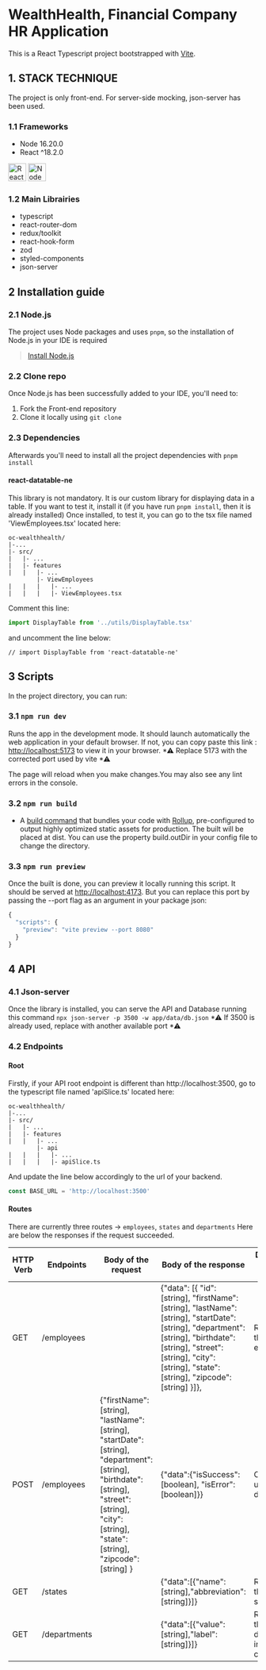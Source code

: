 # WealthHealth, Financial Company HR Application

This is a React Typescript project bootstrapped with [Vite](https://github.com/vitejs/vite).

## 1. STACK TECHNIQUE

The project is only front-end. For server-side mocking, json-server has been used.

### 1.1 Frameworks

<ul>
<li>Node 16.20.0</li>  
<li>React ^18.2.0</li>  
</ul>
<a href="https://reactjs.org/" target="_blank" rel="noreferrer"><img src="https://raw.githubusercontent.com/danielcranney/readme-generator/main/public/icons/skills/react-colored.svg" width="36" height="36" alt="React" /></a>
<a href="https://nodejs.org/en/" target="_blank" rel="noreferrer"><img src="https://raw.githubusercontent.com/danielcranney/readme-generator/main/public/icons/skills/nodejs-colored.svg" width="36" height="36" alt="NodeJS" /></a>

### 1.2 Main Librairies

<ul>
<li>typescript</li>
<li>react-router-dom</li>
<li>redux/toolkit</li>
<li>react-hook-form</li>
<li>zod</li>
<li>styled-components</li>
<li>json-server</li>
</ul>

## 2 Installation guide

### 2.1 Node.js

The project uses Node packages and uses `pnpm`, so the installation of Node.js in your IDE is required

> [Install Node.js](https://nodejs.org/en/)

### 2.2 Clone repo

Once Node.js has been successfully added to your IDE, you'll need to:

<ol>
<li>Fork the Front-end repository</li>
<li>Clone it locally using <code>git clone</code></li>
</ol>

### 2.3 Dependencies

Afterwards you'll need to install all the project dependencies with `pnpm install`

#### react-datatable-ne
This library is not mandatory. It is our custom library for displaying data in a table. 
If you want to test it, install it (if you have run `pnpm install`, then it is already installed)
Once installed, to test it, you can go to the tsx file named 'ViewEmployees.tsx' located here:

```
oc-wealthhealth/
|-...
|- src/
|   |- ...
|   |- features
|   |   |- ...
        |- ViewEmployees
|   |   |   |- ...
|   |   |   |- ViewEmployees.tsx
```

Comment this line: 
```js
import DisplayTable from '../utils/DisplayTable.tsx'
```

and uncomment the line below:
```
// import DisplayTable from 'react-datatable-ne'
```


## 3 Scripts

In the project directory, you can run:

### 3.1 `npm run dev`

Runs the app in the development mode.
It should launch automatically the web application in your default browser.
If not, you can copy paste this link :
[http://localhost:5173](http://localhost:5173) to view it in your browser.
*⚠ Replace 5173 with the corrected port used by vite *⚠

The page will reload when you make changes.You may also see any lint errors in the console.

### 3.2 `npm run build`

- A [build command](https://vitejs.dev/guide/build.html) that bundles your code with [Rollup](https://rollupjs.org), pre-configured to output highly optimized static assets for production.
  The built will be placed at dist. You can use the property build.outDir in your config file to change the directory.

### 3.3 `npm run preview`

Once the built is done, you can preview it locally running this script.
It should be served at [http://localhost:4173](http://localhost:4173).
But you can replace this port by passing the --port flag as an argument in your package json:

```js
{
  "scripts": {
    "preview": "vite preview --port 8080"
  }
}
```

## 4 API

### 4.1 Json-server

Once the library is installed, you can serve the API and Database running this command
`npx json-server -p 3500 -w app/data/db.json`
*⚠ If 3500 is already used, replace with another available port *⚠

### 4.2 Endpoints

#### Root

Firstly, if your API root endpoint is different than http://localhost:3500, go to the typescript file named 'apiSlice.ts' located here:

```
oc-wealthhealth/
|-...
|- src/
|   |- ...
|   |- features
|   |   |- ...
        |- api
|   |   |   |- ...
|   |   |   |- apiSlice.ts
```

And update the line below accordingly to the url of your backend.

```js
const BASE_URL = 'http://localhost:3500'
```

#### Routes

There are currently three routes → `employees`, `states` and `departments`
Here are below the responses if the request succeeded.

| HTTP Verb | Endpoints    | Body of the request                                                                                                                                                                                | Body of the response                                                                                                                                                                                                             | Description of the info received                 |
| --------- | ------------ | -------------------------------------------------------------------------------------------------------------------------------------------------------------------------------------------------- | -------------------------------------------------------------------------------------------------------------------------------------------------------------------------------------------------------------------------------- | ------------------------------------------------ |
| GET       | /employees   |                                                                                                                                                                                                    | {"data": [{ "id": [string], "firstName": [string], "lastName": [string], "startDate": [string], "department": [string], "birthdate": [string], "street": [string], "city": [string], "state": [string], "zipcode": [string] }]}, | Retrieves the list of employees                  |
| POST      | /employees   | {"firstName": [string], "lastName": [string], "startDate": [string], "department": [string], "birthdate": [string], "street": [string], "city": [string], "state": [string], "zipcode": [string] } | {"data":{"isSuccess":[boolean], "isError":[boolean]}}                                                                                                                                                                            | Creates a user in the database                   |
| GET       | /states      |                                                                                                                                                                                                    | {"data":[{"name": [string],"abbreviation":[string]}]}                                                                                                                                                                            | Retrieves the list of states                     |
| GET       | /departments |                                                                                                                                                                                                    | {"data":[{"value": [string],"label":[string]}]}                                                                                                                                                                            | Retrieves the list of departments in the company |
